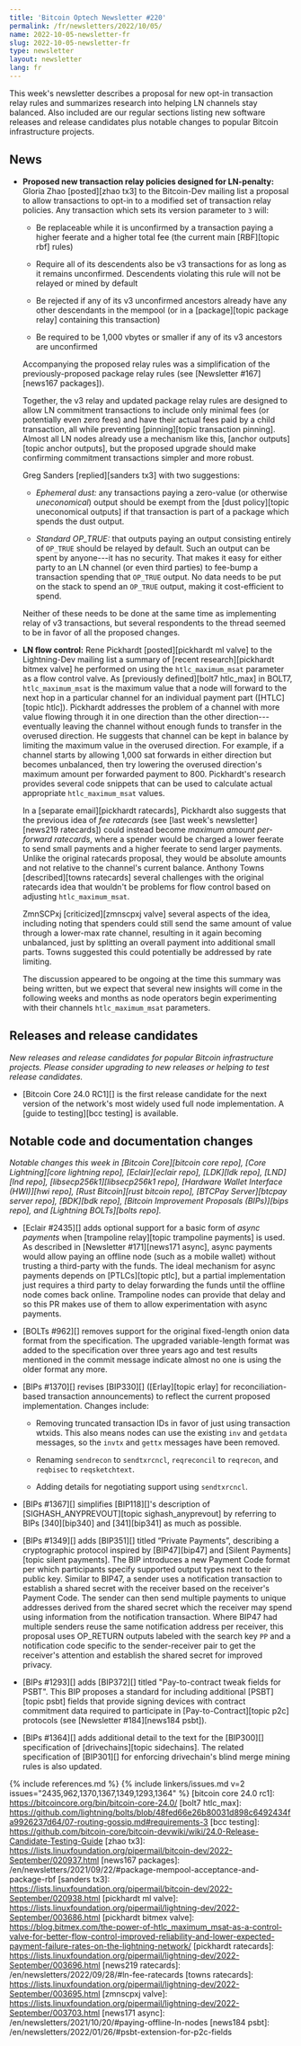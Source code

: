 ```yaml
---
title: 'Bitcoin Optech Newsletter #220'
permalink: /fr/newsletters/2022/10/05/
name: 2022-10-05-newsletter-fr
slug: 2022-10-05-newsletter-fr
type: newsletter
layout: newsletter
lang: fr
---
```

This week's newsletter describes a proposal for new opt-in transaction relay
rules and summarizes research into helping LN channels stay balanced.
Also included are our regular sections listing new software releases and
release candidates plus notable changes to popular Bitcoin infrastructure
projects.

## News

- **Proposed new transaction relay policies designed for LN-penalty:**
  Gloria Zhao [posted][zhao tx3] to the Bitcoin-Dev mailing list a proposal to
  allow transactions to opt-in to a modified set of transaction relay
  policies.  Any transaction which sets its version parameter to `3`
  will:

    - Be replaceable while it is unconfirmed by a transaction paying a
      higher feerate and a higher total fee (the current main
      [RBF][topic rbf] rules)

    - Require all of its descendents also be v3 transactions for as long
      as it remains unconfirmed.  Descendents violating this rule will
      not be relayed or mined by default

    - Be rejected if any of its v3 unconfirmed ancestors already have
      any other descendants in the mempool (or in a [package][topic
      package relay] containing this transaction)

    - Be required to be 1,000 vbytes or smaller if any of its v3
      ancestors are unconfirmed

    Accompanying the proposed relay rules was a simplification of the
    previously-proposed package relay rules (see [Newsletter
    #167][news167 packages]).

    Together, the v3 relay and updated package relay rules are designed
    to allow LN commitment transactions to include only minimal fees (or
    potentially even zero fees) and have their actual fees paid by a
    child transaction, all while preventing [pinning][topic transaction pinning].  Almost all LN
    nodes already use a mechanism like this, [anchor outputs][topic anchor outputs], but the
    proposed upgrade should make confirming commitment
    transactions simpler and more robust.

    Greg Sanders [replied][sanders tx3] with two suggestions:

    - *Ephemeral dust:* any transactions paying a zero-value (or
      otherwise *uneconomical*) output should be exempt from the
      [dust policy][topic uneconomical outputs] if that transaction is part of a package which
      spends the dust output.

    - *Standard OP_TRUE:* that outputs paying an output consisting
      entirely of `OP_TRUE` should be relayed by default.  Such an
      output can be spent by anyone---it has no security.  That makes it
      easy for either party to an LN channel (or even third parties) to
      fee-bump a transaction spending that `OP_TRUE` output.  No data
      needs to be put on the stack to spend an `OP_TRUE` output, making
      it cost-efficient to spend.

    Neither of these needs to be done at the same time as implementing
    relay of v3 transactions, but several respondents to the thread
    seemed to be in favor of all the proposed changes.

- **LN flow control:** Rene Pickhardt [posted][pickhardt ml valve] to the Lightning-Dev
  mailing list a summary of [recent research][pickhardt bitmex valve] he performed on using
  the `htlc_maximum_msat` parameter as a flow control valve.  As
  [previously defined][bolt7 htlc_max] in BOLT7, `htlc_maximum_msat` is
  the maximum value that a node will forward to the next hop in a
  particular channel for an individual payment part ([HTLC][topic htlc]).
  Pickhardt addresses the problem of a channel with more value
  flowing through it in one direction than the other direction---eventually
  leaving the channel without enough funds to transfer in the overused
  direction.  He suggests that channel can be kept in balance by
  limiting the maximum value in the overused direction.  For example, if
  a channel starts by allowing 1,000 sat forwards in either direction
  but becomes unbalanced, then try lowering the overused direction's
  maximum amount per forwarded payment to 800.  Pickhardt's
  research provides several code snippets that can be used to calculate
  actual appropriate `htlc_maximum_msat` values.

    In a [separate email][pickhardt ratecards], Pickhardt also suggests that the previous
    idea of *fee ratecards* (see [last week's newsletter][news219 ratecards]) could
    instead become *maximum amount per-forward ratecards*, where a
    spender would be charged a lower feerate to send small payments and
    a higher feerate to send larger payments.  Unlike the original
    ratecards proposal, they would be absolute amounts and not relative
    to the channel's current balance.  Anthony Towns [described][towns ratecards]
    several challenges with the original ratecards idea that wouldn't be
    problems for flow control based on adjusting `htlc_maximum_msat`.

    ZmnSCPxj [criticized][zmnscpxj valve] several aspects of the idea, including
    noting that spenders could still send the same amount of value
    through a lower-max rate channel, resulting in it again becoming
    unbalanced, just by splitting an overall payment into additional
    small parts.  Towns suggested this could potentially be addressed by
    rate limiting.

    The discussion appeared to be ongoing at the time this summary was
    being written, but we expect that several new insights will come in
    the following weeks and months as node operators begin experimenting
    with their channels `htlc_maximum_msat` parameters.

## Releases and release candidates

*New releases and release candidates for popular Bitcoin infrastructure
projects.  Please consider upgrading to new releases or helping to test
release candidates.*

- [Bitcoin Core 24.0 RC1][] is the first release candidate for the
  next version of the network's most widely used full node
  implementation.  A [guide to testing][bcc testing] is available.

## Notable code and documentation changes

*Notable changes this week in [Bitcoin Core][bitcoin core repo], [Core
Lightning][core lightning repo], [Eclair][eclair repo], [LDK][ldk repo],
[LND][lnd repo], [libsecp256k1][libsecp256k1 repo], [Hardware Wallet
Interface (HWI)][hwi repo], [Rust Bitcoin][rust bitcoin repo], [BTCPay
Server][btcpay server repo], [BDK][bdk repo], [Bitcoin Improvement
Proposals (BIPs)][bips repo], and [Lightning BOLTs][bolts repo].*

- [Eclair #2435][] adds optional support for a basic form of *async
  payments* when [trampoline relay][topic trampoline payments] is used.  As described in
  [Newsletter #171][news171 async], async payments would allow paying an
  offline node (such as a mobile wallet) without trusting a third-party
  with the funds.  The ideal mechanism for async payments depends on
  [PTLCs][topic ptlc], but a partial implementation just requires a third party to
  delay forwarding the funds until the offline node comes back online.
  Trampoline nodes can provide that delay and so this PR makes use of
  them to allow experimentation with async payments.

- [BOLTs #962][] removes support for the original fixed-length onion
  data format from the specification.  The upgraded variable-length
  format was added to the specification over three years ago and test
  results mentioned in the commit message indicate almost no one is
  using the older format any more.

- [BIPs #1370][] revises [BIP330][] ([Erlay][topic erlay] for reconciliation-based
  transaction announcements) to reflect the current proposed
  implementation. Changes include:

  - Removing truncated transaction IDs in favor of just using
    transaction wtxids.  This also means nodes can use the existing
    `inv` and `getdata` messages, so the `invtx` and `gettx` messages
    have been removed.

  - Renaming `sendrecon` to `sendtxrcncl`,
  `reqreconcil` to `reqrecon`, and `reqbisec` to `reqsketchtext`.

  - Adding details for negotiating support using `sendtxrcncl`.

- [BIPs #1367][] simplifies [BIP118][]'s description of
  [SIGHASH_ANYPREVOUT][topic sighash_anyprevout] by referring to BIPs [340][bip340] and
  [341][bip341] as much as possible.

- [BIPs #1349][] adds [BIP351][] titled “Private Payments”,
  describing a cryptographic protocol inspired by
  [BIP47][bip47] and [Silent Payments][topic silent payments]. The BIP
  introduces a new Payment Code format per which participants specify
  supported output types next to their public key.  Similar to BIP47, a
  sender uses a notification transaction to establish a shared secret
  with the receiver based on the receiver's Payment Code. The sender can
  then send multiple payments to unique addresses derived from the
  shared secret which the receiver may spend using information from the
  notification transaction. Where BIP47 had multiple senders reuse the
  same notification address per receiver, this proposal uses OP_RETURN
  outputs labeled with the search key `PP` and a
  notification code specific to the sender-receiver pair to get the receiver's attention and establish the
  shared secret for improved privacy.

- [BIPs #1293][] adds [BIP372][] titled "Pay-to-contract tweak fields for PSBT". This BIP
  proposes a standard for including additional [PSBT][topic psbt] fields
  that provide signing devices with contract commitment data required to participate in
  [Pay-to-Contract][topic p2c] protocols (see [Newsletter #184][news184 psbt]).

- [BIPs #1364][] adds additional detail to the text for the
  [BIP300][] specification of [drivechains][topic sidechains].  The
  related specification of [BIP301][] for enforcing drivechain's blind
  merge mining rules is also updated.

{% include references.md %}
{% include linkers/issues.md v=2 issues="2435,962,1370,1367,1349,1293,1364" %}
[bitcoin core 24.0 rc1]: https://bitcoincore.org/bin/bitcoin-core-24.0/
[bolt7 htlc_max]: https://github.com/lightning/bolts/blob/48fed66e26b80031d898c6492434fa9926237d64/07-routing-gossip.md#requirements-3
[bcc testing]: https://github.com/bitcoin-core/bitcoin-devwiki/wiki/24.0-Release-Candidate-Testing-Guide
[zhao tx3]: https://lists.linuxfoundation.org/pipermail/bitcoin-dev/2022-September/020937.html
[news167 packages]: /en/newsletters/2021/09/22/#package-mempool-acceptance-and-package-rbf
[sanders tx3]: https://lists.linuxfoundation.org/pipermail/bitcoin-dev/2022-September/020938.html
[pickhardt ml valve]: https://lists.linuxfoundation.org/pipermail/lightning-dev/2022-September/003686.html
[pickhardt bitmex valve]: https://blog.bitmex.com/the-power-of-htlc_maximum_msat-as-a-control-valve-for-better-flow-control-improved-reliability-and-lower-expected-payment-failure-rates-on-the-lightning-network/
[pickhardt ratecards]: https://lists.linuxfoundation.org/pipermail/lightning-dev/2022-September/003696.html
[news219 ratecards]: /en/newsletters/2022/09/28/#ln-fee-ratecards
[towns ratecards]: https://lists.linuxfoundation.org/pipermail/lightning-dev/2022-September/003695.html
[zmnscpxj valve]: https://lists.linuxfoundation.org/pipermail/lightning-dev/2022-September/003703.html
[news171 async]: /en/newsletters/2021/10/20/#paying-offline-ln-nodes
[news184 psbt]: /en/newsletters/2022/01/26/#psbt-extension-for-p2c-fields
